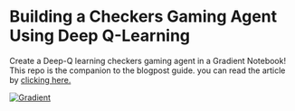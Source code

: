 # Building a Checkers Gaming Agent Using Deep Q-Learning

Create a Deep-Q learning checkers gaming agent in a Gradient Notebook! This repo is the companion to the blogpost guide. you can read the article by [clicking here.](https://blog.paperspace.com/dalle-mini/)

[![Gradient](https://assets.paperspace.io/img/gradient-badge.svg)](https://console.paperspace.com/github/gradient-ai/CheckersGamingAgent/blob/main/notebook.ipynb?machine=Free-GPU)
